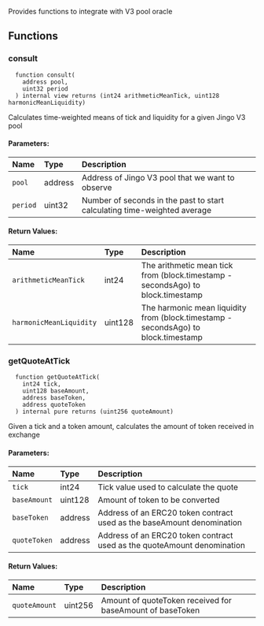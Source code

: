 Provides functions to integrate with V3 pool oracle

## Functions

### consult

```solidity
  function consult(
    address pool,
    uint32 period
  ) internal view returns (int24 arithmeticMeanTick, uint128 harmonicMeanLiquidity)
```

Calculates time-weighted means of tick and liquidity for a given Jingo V3 pool

#### Parameters:

| Name     | Type    | Description                                                              |
| :------- | :------ | :----------------------------------------------------------------------- |
| `pool`   | address | Address of Jingo V3 pool that we want to observe                       |
| `period` | uint32  | Number of seconds in the past to start calculating time-weighted average |

#### Return Values:

| Name                      | Type    | Description                                                                        |
| :------------------------ | :------ | :--------------------------------------------------------------------------------- |
| `arithmeticMeanTick`      | int24   | The arithmetic mean tick from (block.timestamp - secondsAgo) to block.timestamp    |
| `harmonicMeanLiquidity`   | uint128 | The harmonic mean liquidity from (block.timestamp - secondsAgo) to block.timestamp |


### getQuoteAtTick

```solidity
  function getQuoteAtTick(
    int24 tick,
    uint128 baseAmount,
    address baseToken,
    address quoteToken
  ) internal pure returns (uint256 quoteAmount)
```

Given a tick and a token amount, calculates the amount of token received in exchange

#### Parameters:

| Name         | Type    | Description                                                             |
| :----------- | :------ | :---------------------------------------------------------------------- |
| `tick`       | int24   | Tick value used to calculate the quote                                  |
| `baseAmount` | uint128 | Amount of token to be converted                                         |
| `baseToken`  | address | Address of an ERC20 token contract used as the baseAmount denomination  |
| `quoteToken` | address | Address of an ERC20 token contract used as the quoteAmount denomination |

#### Return Values:

| Name          | Type    | Description                                               |
| :------------ | :------ | :-------------------------------------------------------- |
| `quoteAmount` | uint256 | Amount of quoteToken received for baseAmount of baseToken |
